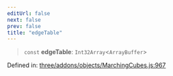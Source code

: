 ```yaml
---
editUrl: false
next: false
prev: false
title: "edgeTable"
---
```


> `const` **edgeTable**: `Int32Array`\<`ArrayBuffer`\>

Defined in: [three/addons/objects/MarchingCubes.js:967](https://github.com/DefinitelyMaybe/three-i18n/blob/fa57b79433d1c349ffb23a78727299c8d4190136/three/addons/objects/MarchingCubes.js#L967)
